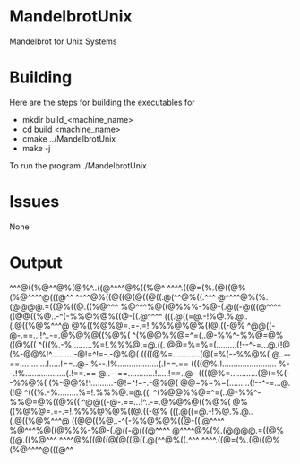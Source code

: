 # MandelbrotUnix
Mandelbrot for Unix Systems

Building
========

Here are  the steps for building the executables for

 * mkdir build_<machine_name>
 * cd build <machine_name>
 * cmake ../MandelbrotUnix
 * make -j

To run the program ./MandelbrotUnix

Issues
======

None

Output
======

^^^@((%@^^@%(@%^..((@^^^^@%((%@^
^^^^.((@=(%.(@((@%(%@^^^^@(((@^^
^^^^@%((@((@(@((@((.@(^^@%((.^^^
@^^^^@%(%.(@@@@.=((@%((@.((%@^^^
%@^^^%@((@%%%-%@-(.@((-@(((@^^^^
((@@((%@..-^(-%%@%@%((@-((.@^^^^
(((.@((=@.-!%@.%.@..(.@((%@%^^^@
@%((%@%@=.=-.=!.%%%@%@%((@.((-@%
^@@((-@-.==...!^..-=.@%@%@((%@%(
^(%@@%%@=^=(..@-%%^-%%@=@%((@%((
^(((%.-%.........%=!.%%%@.=@.((.
@@=%=%=(.........(!--^-=...@.(!@
(%-@@%!^..........-@!=^!=-.-@%@(
((((@%=............(@(=%(--%%@%(
@..--==............!.....!==..@-
%--.!%..................(.!==.==
((((@%.!........................
%--.!%..................(.!==.==
@..--==............!.....!==..@-
((((@%=............(@(=%(--%%@%(
(%-@@%!^..........-@!=^!=-.-@%@(
@@=%=%=(.........(!--^-=...@.(!@
^(((%.-%.........%=!.%%%@.=@.((.
^(%@@%%@=^=(..@-%%^-%%@=@%((@%((
^@@((-@-.==...!^..-=.@%@%@((%@%(
@%((%@%@=.=-.=!.%%%@%@%((@.((-@%
(((.@((=@.-!%@.%.@..(.@((%@%^^^@
((@@((%@..-^(-%%@%@%((@-((.@^^^^
%@^^^%@((@%%%-%@-(.@((-@(((@^^^^
@^^^^@%(%.(@@@@.=((@%((@.((%@^^^
^^^^@%((@((@(@((@((.@(^^@%((.^^^
^^^^.((@=(%.(@((@%(%@^^^^@(((@^^
